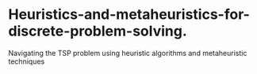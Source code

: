 # Heuristics-and-metaheuristics-for-discrete-problem-solving.
Navigating the TSP problem using heuristic algorithms and metaheuristic techniques
